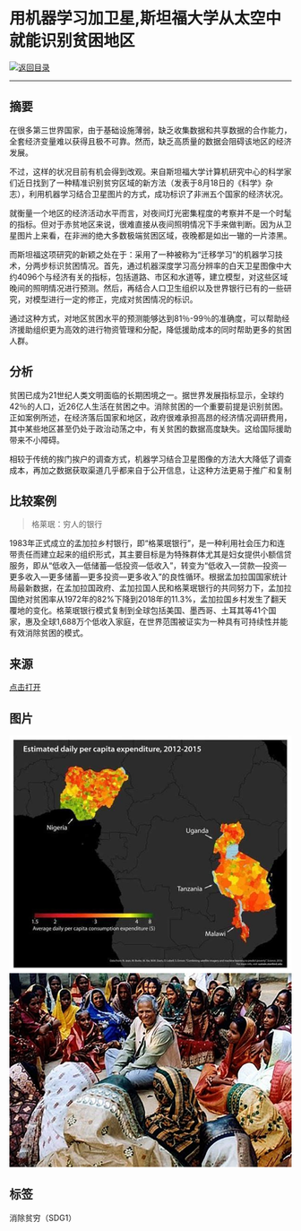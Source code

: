 # 用机器学习加卫星,斯坦福大学从太空中就能识别贫困地区

[![返回目录](http://img.shields.io/badge/点击-返回目录-875A7B.svg?style=flat&colorA=8F8F8F)](/)

----------

## 摘要

在很多第三世界国家，由于基础设施薄弱，缺乏收集数据和共享数据的合作能力，全套经济变量难以获得且极不可靠。然而，缺乏高质量的数据会阻碍该地区的经济发展。

不过，这样的状况目前有机会得到改观。来自斯坦福大学计算机研究中心的科学家们近日找到了一种精准识别贫穷区域的新方法（发表于8月18日的《科学》杂志），利用机器学习结合卫星图片的方式，成功标识了非洲五个国家的经济状况。

就衡量一个地区的经济活动水平而言，对夜间灯光密集程度的考察并不是一个时髦的指标。但对于赤贫地区来说，很难直接从夜间照明情况下手来做判断。因为从卫星图片上来看，在非洲的绝大多数极端贫困区域，夜晚都是如出一辙的一片漆黑。

而斯坦福这项研究的新颖之处在于：采用了一种被称为“迁移学习”的机器学习技术，分两步标识贫困情况。首先，通过机器深度学习高分辨率的白天卫星图像中大约4096个与经济有关的指标，包括道路、市区和水道等，建立模型，对这些区域晚间的照明情况进行预测。然后，再结合人口卫生组织以及世界银行已有的一些研究，对模型进行一定的修正，完成对贫困情况的标识。

通过这种方式，对地区贫困水平的预测能够达到81％-99％的准确度，可以帮助经济援助组织更为高效的进行物资管理和分配，降低援助成本的同时帮助更多的贫困人群。


## 分析

贫困已成为21世纪人类文明面临的长期困境之一。据世界发展指标显示，全球约42％的人口，近26亿人生活在贫困之中。消除贫困的一个重要前提是识别贫困。正如案例所述，在经济落后国家和地区，政府很难承担高昂的经济情况调研费用，其中某些地区甚至仍处于政治动荡之中，有关贫困的数据高度缺失。这给国际援助带来不小障碍。

相较于传统的挨门挨户的调查方式，机器学习结合卫星图像的方法大大降低了调查成本，再加之数据获取渠道几乎都来自于公开信息，让这种方法更易于推广和复制


## 比较案例

> 格莱珉：穷人的银行

1983年正式成立的孟加拉乡村银行，即“格莱珉银行”，是一种利用社会压力和连带责任而建立起来的组织形式，其主要目标是为特殊群体尤其是妇女提供小额信贷服务，即从“低收入—低储蓄—低投资—低收入”，转变为“低收入—贷款—投资—更多收入—更多储蓄—更多投资—更多收入”的良性循环。根据孟加拉国国家统计局最新数据，在孟加拉国政府、孟加拉国人民和格莱珉银行的共同努力下，孟加拉国绝对贫困率从1972年的82%下降到2018年的11.3%，孟加拉国乡村发生了翻天覆地的变化。格莱珉银行模式复制到全球包括美国、墨西哥、土耳其等41个国家，惠及全球1,688万个低收入家庭，在世界范围被证实为一种具有可持续性并能有效消除贫困的模式。



## 来源

<a href="https://www.cio.com/article/3403658/how-aiml-is-helping-to-eradicate-poverty.html" target="_blank">点击打开</a>

## 图片

![图片](2.1.jpg)
![图片](2.2.jpg)

## 标签

消除贫穷（SDG1）